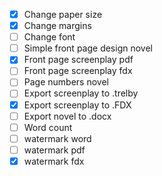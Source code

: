 - [x] Change paper size
- [x] Change margins
- [ ] Change font
- [ ] Simple front page design novel
- [x] Front page screenplay pdf
- [ ] Front page screenplay fdx
- [ ] Page numbers novel
- [ ] Export screenplay to .trelby
- [x] Export screenplay to .FDX
- [ ] Export novel to .docx
- [ ] Word count
- [ ] watermark word
- [ ] watermark pdf
- [x] watermark fdx
